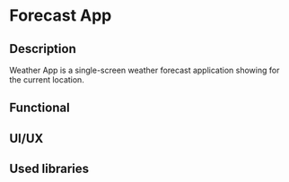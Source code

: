 # Forecast App
## Description
Weather App is a single-screen weather forecast application showing for the current location.
## Functional

## UI/UX

## Used libraries